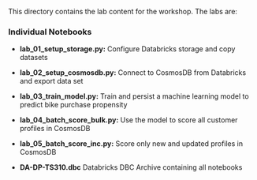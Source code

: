 This directory contains the lab content for the workshop. The labs are:

### Individual Notebooks
* **lab_01_setup_storage.py:** Configure Databricks storage and copy datasets  
* **lab_02_setup_cosmosdb.py:** Connect to CosmosDB from Databricks and export data set  
* **lab_03_train_model.py:** Train and persist a machine learning model to predict bike purchase propensity
* **lab_04_batch_score_bulk.py:** Use the model to score all customer profiles in CosmosDB
* **lab_05_batch_score_inc.py:** Score only new and updated profiles in CosmosDB

* **DA-DP-TS310.dbc** Databricks DBC Archive containing all notebooks
